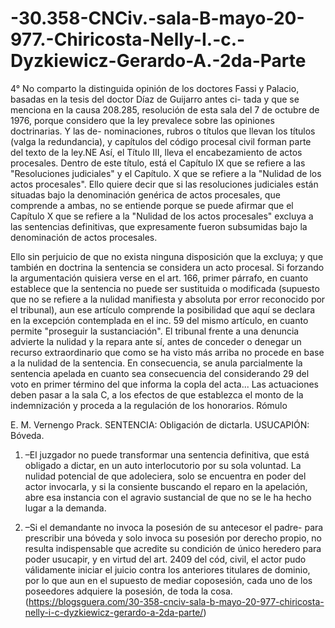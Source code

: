 # -30.358-CNCiv.-sala-B-mayo-20-977.-Chiricosta-Nelly-I.-c.-Dyzkiewicz-Gerardo-A.-2da-Parte
 4° No comparto la distinguida opinión de los doctores Fassi y Palacio, basadas en la tesis del doctor Díaz de Guijarro antes ci- tada y que se menciona en la causa 208.285, resolución de esta sala del 7 de octubre de 1976, porque considero que la ley prevalece sobre las opiniones doctrinarias. Y las de- nominaciones, rubros o títulos que llevan los títulos (valga la redundancia), y capítulos del código procesal civil forman parte del texto de la ley.NE
 Así, el Título III, lleva el encabezamiento de actos procesales. Dentro de este título, está el Capítulo IX que se refiere a las "Resoluciones judiciales" y el Capítulo. X que se refiere a la "Nulidad de los actos procesales". Ello quiere decir que si las resoluciones judiciales están situadas bajo la denominación genérica de actos procesales, que comprende a ambas, no se entiende porque se puede afirmar que el Capítulo X que se refiere a la "Nulidad de los actos procesales" excluya a las sentencias definitivas, que expresamente fueron subsumidas bajo la denominación de actos procesales.

Ello sin perjuicio de que no exista ninguna disposición que la excluya; y que también en doctrina la sentencia se considera un acto procesal.
Si forzando la argumentación quisiera verse en el art. 166, primer párrafo, en cuanto establece que la sentencia no puede ser sustituida o modificada (supuesto que no se refiere a la nulidad manifiesta y absoluta por error reconocido por el tribunal), aun ese artículo comprende la posibilidad que aquí se declara en la excepción contemplada en el inc. 59 del mismo artículo, en cuanto permite "proseguir la sustanciación". El tribunal frente a una denuncia advierte la nulidad y la repara ante sí, antes de conceder o denegar un recurso extraordinario que como se ha visto más arriba no procede en base a la nulidad de la sentencia.
En consecuencia, se anula parcialmente la sentencia apelada en cuanto sea consecuencia del considerando 29 del voto en primer término del que informa la copla del acta... Las actuaciones deben pasar a la sala C, a los efectos de que establezca el monto de la indemnización y proceda a la regulación de los honorarios. Rómulo

E. M. Vernengo Prack.
SENTENCIA: Obligación de dictarla. USUCAPIÓN: Bóveda.

1. –El juzgador no puede transformar una sentencia definitiva, que está obligado a dictar, en un auto interlocutorio por su sola voluntad. La nulidad potencial de que adoleciera, solo se encuentra en poder del actor invocarla, y si la consiente buscando el reparo en la apelación, abre esa instancia con el agravio sustancial de que no se le ha hecho lugar a la demanda.

2. –Si el demandante no invoca la posesión de su antecesor el padre- para prescribir una bóveda y solo invoca su posesión por derecho propio, no resulta indispensable que acredite su condición de único heredero para poder usucapir, y en virtud del art. 2409 del cód, civil, el actor pudo válidamente iniciar el juicio contra los anteriores titulares de dominio, por lo que aun en el supuesto de mediar coposesión, cada uno de los poseedores adquiere la posesión, de toda la cosa.
(https://blogsguera.com/30-358-cnciv-sala-b-mayo-20-977-chiricosta-nelly-i-c-dyzkiewicz-gerardo-a-2da-parte/)

